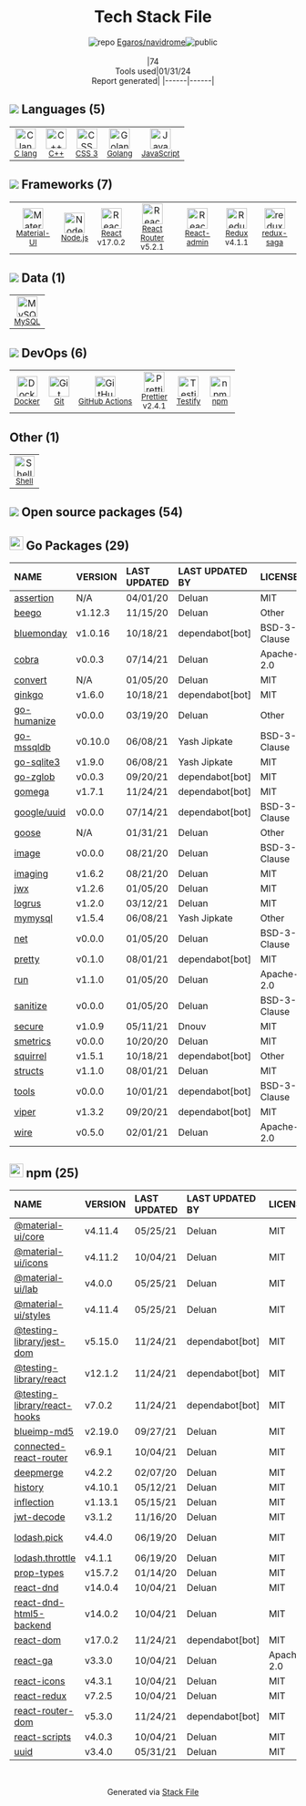 <!--
&lt;--- Readme.md Snippet without images Start ---&gt;
## Tech Stack
Egaros/navidrome is built on the following main stack:

- [Golang](http://golang.org/) – Languages
- [Node.js](http://nodejs.org/) – Frameworks (Full Stack)
- [React](https://reactjs.org/) – Javascript UI Libraries
- [MySQL](http://www.mysql.com) – Databases
- [C++](http://www.cplusplus.com/) – Languages
- [C lang](http://en.wikipedia.org/wiki/C_(programming_language)) – Languages
- [JavaScript](https://developer.mozilla.org/en-US/docs/Web/JavaScript) – Languages
- [Material-UI](https://github.com/mui/material-ui) – Front-End Frameworks
- [React Router](https://github.com/rackt/react-router) – JavaScript Framework Components
- [Redux](https://redux.js.org/) – State Management Library
- [Shell](https://en.wikipedia.org/wiki/Shell_script) – Shells
- [redux-saga](https://redux-saga.github.io) – State Management Library
- [Prettier](https://prettier.io/) – Code Review
- [Testify](https://github.com/stretchr/testify) – Go Testing
- [React-admin](https://marmelab.com/react-admin/) – Javascript UI Libraries
- [GitHub Actions](https://github.com/features/actions) – Continuous Integration
- [Docker](https://www.docker.com/) – Virtual Machine Platforms & Containers

Full tech stack [here](/techstack.md)

&lt;--- Readme.md Snippet without images End ---&gt;

&lt;--- Readme.md Snippet with images Start ---&gt;
## Tech Stack
Egaros/navidrome is built on the following main stack:

- <img width='25' height='25' src='https://img.stackshare.io/service/1005/O6AczwfV_400x400.png' alt='Golang'/> [Golang](http://golang.org/) – Languages
- <img width='25' height='25' src='https://img.stackshare.io/service/1011/n1JRsFeB_400x400.png' alt='Node.js'/> [Node.js](http://nodejs.org/) – Frameworks (Full Stack)
- <img width='25' height='25' src='https://img.stackshare.io/service/1020/OYIaJ1KK.png' alt='React'/> [React](https://reactjs.org/) – Javascript UI Libraries
- <img width='25' height='25' src='https://img.stackshare.io/service/1025/logo-mysql-170x170.png' alt='MySQL'/> [MySQL](http://www.mysql.com) – Databases
- <img width='25' height='25' src='https://img.stackshare.io/service/1049/cplusplus.png' alt='C++'/> [C++](http://www.cplusplus.com/) – Languages
- <img width='25' height='25' src='https://img.stackshare.io/no-img-open-source.png' alt='C lang'/> [C lang](http://en.wikipedia.org/wiki/C_(programming_language)) – Languages
- <img width='25' height='25' src='https://img.stackshare.io/service/1209/javascript.jpeg' alt='JavaScript'/> [JavaScript](https://developer.mozilla.org/en-US/docs/Web/JavaScript) – Languages
- <img width='25' height='25' src='https://img.stackshare.io/service/1904/default_44d81cb9fadbc3688b7e91a6d5217d0ea5358b57.png' alt='Material-UI'/> [Material-UI](https://github.com/mui/material-ui) – Front-End Frameworks
- <img width='25' height='25' src='https://img.stackshare.io/service/3350/8261421.png' alt='React Router'/> [React Router](https://github.com/rackt/react-router) – JavaScript Framework Components
- <img width='25' height='25' src='https://img.stackshare.io/service/4074/13142323.png' alt='Redux'/> [Redux](https://redux.js.org/) – State Management Library
- <img width='25' height='25' src='https://img.stackshare.io/service/4631/default_c2062d40130562bdc836c13dbca02d318205a962.png' alt='Shell'/> [Shell](https://en.wikipedia.org/wiki/Shell_script) – Shells
- <img width='25' height='25' src='https://img.stackshare.io/no-img-open-source.png' alt='redux-saga'/> [redux-saga](https://redux-saga.github.io) – State Management Library
- <img width='25' height='25' src='https://img.stackshare.io/service/7035/default_66f265943abed56bcdbfca1c866a4261b1fbb063.jpg' alt='Prettier'/> [Prettier](https://prettier.io/) – Code Review
- <img width='25' height='25' src='https://img.stackshare.io/service/8695/stretchr.png' alt='Testify'/> [Testify](https://github.com/stretchr/testify) – Go Testing
- <img width='25' height='25' src='https://img.stackshare.io/service/10529/default_ee01ccfd3a243fe511b348ef430837ef9e9a2ad5.png' alt='React-admin'/> [React-admin](https://marmelab.com/react-admin/) – Javascript UI Libraries
- <img width='25' height='25' src='https://img.stackshare.io/service/11563/actions.png' alt='GitHub Actions'/> [GitHub Actions](https://github.com/features/actions) – Continuous Integration
- <img width='25' height='25' src='https://img.stackshare.io/service/586/n4u37v9t_400x400.png' alt='Docker'/> [Docker](https://www.docker.com/) – Virtual Machine Platforms & Containers

Full tech stack [here](/techstack.md)

&lt;--- Readme.md Snippet with images End ---&gt;
-->
<div align="center">

# Tech Stack File
![](https://img.stackshare.io/repo.svg "repo") [Egaros/navidrome](https://github.com/Egaros/navidrome)![](https://img.stackshare.io/public_badge.svg "public")
<br/><br/>
|74<br/>Tools used|01/31/24 <br/>Report generated|
|------|------|
</div>

## <img src='https://img.stackshare.io/languages.svg'/> Languages (5)
<table><tr>
  <td align='center'>
  <img width='36' height='36' src='https://img.stackshare.io/no-img-open-source.png' alt='C lang'>
  <br>
  <sub><a href="http://en.wikipedia.org/wiki/C_(programming_language)">C lang</a></sub>
  <br>
  <sub></sub>
</td>

<td align='center'>
  <img width='36' height='36' src='https://img.stackshare.io/service/1049/cplusplus.png' alt='C++'>
  <br>
  <sub><a href="http://www.cplusplus.com/">C++</a></sub>
  <br>
  <sub></sub>
</td>

<td align='center'>
  <img width='36' height='36' src='https://img.stackshare.io/service/6727/css.png' alt='CSS 3'>
  <br>
  <sub><a href="https://developer.mozilla.org/en-US/docs/Web/CSS/CSS3">CSS 3</a></sub>
  <br>
  <sub></sub>
</td>

<td align='center'>
  <img width='36' height='36' src='https://img.stackshare.io/service/1005/O6AczwfV_400x400.png' alt='Golang'>
  <br>
  <sub><a href="http://golang.org/">Golang</a></sub>
  <br>
  <sub></sub>
</td>

<td align='center'>
  <img width='36' height='36' src='https://img.stackshare.io/service/1209/javascript.jpeg' alt='JavaScript'>
  <br>
  <sub><a href="https://developer.mozilla.org/en-US/docs/Web/JavaScript">JavaScript</a></sub>
  <br>
  <sub></sub>
</td>

</tr>
</table>

## <img src='https://img.stackshare.io/frameworks.svg'/> Frameworks (7)
<table><tr>
  <td align='center'>
  <img width='36' height='36' src='https://img.stackshare.io/service/1904/default_44d81cb9fadbc3688b7e91a6d5217d0ea5358b57.png' alt='Material-UI'>
  <br>
  <sub><a href="https://github.com/mui/material-ui">Material-UI</a></sub>
  <br>
  <sub></sub>
</td>

<td align='center'>
  <img width='36' height='36' src='https://img.stackshare.io/service/1011/n1JRsFeB_400x400.png' alt='Node.js'>
  <br>
  <sub><a href="http://nodejs.org/">Node.js</a></sub>
  <br>
  <sub></sub>
</td>

<td align='center'>
  <img width='36' height='36' src='https://img.stackshare.io/service/1020/OYIaJ1KK.png' alt='React'>
  <br>
  <sub><a href="https://reactjs.org/">React</a></sub>
  <br>
  <sub>v17.0.2</sub>
</td>

<td align='center'>
  <img width='36' height='36' src='https://img.stackshare.io/service/3350/8261421.png' alt='React Router'>
  <br>
  <sub><a href="https://github.com/rackt/react-router">React Router</a></sub>
  <br>
  <sub>v5.2.1</sub>
</td>

<td align='center'>
  <img width='36' height='36' src='https://img.stackshare.io/service/10529/default_ee01ccfd3a243fe511b348ef430837ef9e9a2ad5.png' alt='React-admin'>
  <br>
  <sub><a href="https://marmelab.com/react-admin/">React-admin</a></sub>
  <br>
  <sub></sub>
</td>

<td align='center'>
  <img width='36' height='36' src='https://img.stackshare.io/service/4074/13142323.png' alt='Redux'>
  <br>
  <sub><a href="https://redux.js.org/">Redux</a></sub>
  <br>
  <sub>v4.1.1</sub>
</td>

<td align='center'>
  <img width='36' height='36' src='https://img.stackshare.io/no-img-open-source.png' alt='redux-saga'>
  <br>
  <sub><a href="https://redux-saga.github.io">redux-saga</a></sub>
  <br>
  <sub></sub>
</td>

</tr>
</table>

## <img src='https://img.stackshare.io/databases.svg'/> Data (1)
<table><tr>
  <td align='center'>
  <img width='36' height='36' src='https://img.stackshare.io/service/1025/logo-mysql-170x170.png' alt='MySQL'>
  <br>
  <sub><a href="http://www.mysql.com">MySQL</a></sub>
  <br>
  <sub></sub>
</td>

</tr>
</table>

## <img src='https://img.stackshare.io/devops.svg'/> DevOps (6)
<table><tr>
  <td align='center'>
  <img width='36' height='36' src='https://img.stackshare.io/service/586/n4u37v9t_400x400.png' alt='Docker'>
  <br>
  <sub><a href="https://www.docker.com/">Docker</a></sub>
  <br>
  <sub></sub>
</td>

<td align='center'>
  <img width='36' height='36' src='https://img.stackshare.io/service/1046/git.png' alt='Git'>
  <br>
  <sub><a href="http://git-scm.com/">Git</a></sub>
  <br>
  <sub></sub>
</td>

<td align='center'>
  <img width='36' height='36' src='https://img.stackshare.io/service/11563/actions.png' alt='GitHub Actions'>
  <br>
  <sub><a href="https://github.com/features/actions">GitHub Actions</a></sub>
  <br>
  <sub></sub>
</td>

<td align='center'>
  <img width='36' height='36' src='https://img.stackshare.io/service/7035/default_66f265943abed56bcdbfca1c866a4261b1fbb063.jpg' alt='Prettier'>
  <br>
  <sub><a href="https://prettier.io/">Prettier</a></sub>
  <br>
  <sub>v2.4.1</sub>
</td>

<td align='center'>
  <img width='36' height='36' src='https://img.stackshare.io/service/8695/stretchr.png' alt='Testify'>
  <br>
  <sub><a href="https://github.com/stretchr/testify">Testify</a></sub>
  <br>
  <sub></sub>
</td>

<td align='center'>
  <img width='36' height='36' src='https://img.stackshare.io/service/1120/lejvzrnlpb308aftn31u.png' alt='npm'>
  <br>
  <sub><a href="https://www.npmjs.com/">npm</a></sub>
  <br>
  <sub></sub>
</td>

</tr>
</table>

## Other (1)
<table><tr>
  <td align='center'>
  <img width='36' height='36' src='https://img.stackshare.io/service/4631/default_c2062d40130562bdc836c13dbca02d318205a962.png' alt='Shell'>
  <br>
  <sub><a href="https://en.wikipedia.org/wiki/Shell_script">Shell</a></sub>
  <br>
  <sub></sub>
</td>

</tr>
</table>


## <img src='https://img.stackshare.io/group.svg' /> Open source packages (54)</h2>

## <img width='24' height='24' src='https://img.stackshare.io/service/21112/default_1346bbda8fe03e4dce5601323a3ca47a10c1ae36.png'/> Go Packages (29)

|NAME|VERSION|LAST UPDATED|LAST UPDATED BY|LICENSE|VULNERABILITIES|
|:------|:------|:------|:------|:------|:------|
|[assertion](https://pkg.go.dev/github.com/onsi/gomega/internal/assertion)|N/A|04/01/20|Deluan |MIT|N/A|
|[beego](https://pkg.go.dev/github.com/astaxie/beego)|v1.12.3|11/15/20|Deluan |Other|N/A|
|[bluemonday](https://pkg.go.dev/github.com/microcosm-cc/bluemonday)|v1.0.16|10/18/21|dependabot[bot] |BSD-3-Clause|N/A|
|[cobra](https://pkg.go.dev/github.com/spf13/cobra)|v0.0.3|07/14/21|Deluan |Apache-2.0|N/A|
|[convert](https://pkg.go.dev/github.com/onsi/ginkgo/ginkgo/convert)|N/A|01/05/20|Deluan |MIT|N/A|
|[ginkgo](https://pkg.go.dev/github.com/onsi/ginkgo)|v1.6.0|10/18/21|dependabot[bot] |MIT|N/A|
|[go-humanize](https://pkg.go.dev/github.com/dustin/go-humanize)|v0.0.0|03/19/20|Deluan |Other|N/A|
|[go-mssqldb](https://pkg.go.dev/github.com/denisenkom/go-mssqldb)|v0.10.0|06/08/21|Yash Jipkate |BSD-3-Clause|N/A|
|[go-sqlite3](https://pkg.go.dev/github.com/mattn/go-sqlite3)|v1.9.0|06/08/21|Yash Jipkate |MIT|N/A|
|[go-zglob](https://pkg.go.dev/github.com/mattn/go-zglob)|v0.0.3|09/20/21|dependabot[bot] |MIT|N/A|
|[gomega](https://pkg.go.dev/github.com/onsi/gomega)|v1.7.1|11/24/21|dependabot[bot] |MIT|N/A|
|[google/uuid](https://pkg.go.dev/github.com/google/uuid)|v0.0.0|07/14/21|dependabot[bot] |BSD-3-Clause|N/A|
|[goose](https://pkg.go.dev/github.com/pressly/goose)|N/A|01/31/21|Deluan |Other|N/A|
|[image](https://pkg.go.dev/golang.org/x/image)|v0.0.0|08/21/20|Deluan |BSD-3-Clause|N/A|
|[imaging](https://pkg.go.dev/github.com/disintegration/imaging)|v1.6.2|08/21/20|Deluan |MIT|N/A|
|[jwx](https://pkg.go.dev/github.com/lestrrat-go/jwx)|v1.2.6|01/05/20|Deluan |MIT|N/A|
|[logrus](https://pkg.go.dev/github.com/sirupsen/logrus)|v1.2.0|03/12/21|Deluan |MIT|N/A|
|[mymysql](https://pkg.go.dev/github.com/ziutek/mymysql)|v1.5.4|06/08/21|Yash Jipkate |Other|N/A|
|[net](https://pkg.go.dev/golang.org/x/net)|v0.0.0|01/05/20|Deluan |BSD-3-Clause|N/A|
|[pretty](https://pkg.go.dev/github.com/kr/pretty)|v0.1.0|08/01/21|dependabot[bot] |MIT|N/A|
|[run](https://pkg.go.dev/github.com/oklog/run)|v1.1.0|01/05/20|Deluan |Apache-2.0|N/A|
|[sanitize](https://pkg.go.dev/github.com/kennygrant/sanitize)|v0.0.0|01/05/20|Deluan |BSD-3-Clause|N/A|
|[secure](https://pkg.go.dev/github.com/unrolled/secure)|v1.0.9|05/11/21|Dnouv |MIT|N/A|
|[smetrics](https://pkg.go.dev/github.com/xrash/smetrics)|v0.0.0|10/20/20|Deluan |MIT|N/A|
|[squirrel](https://pkg.go.dev/github.com/Masterminds/squirrel)|v1.5.1|10/18/21|dependabot[bot] |Other|N/A|
|[structs](https://pkg.go.dev/github.com/fatih/structs)|v1.1.0|08/01/21|Deluan |MIT|N/A|
|[tools](https://pkg.go.dev/golang.org/x/tools)|v0.0.0|10/01/21|dependabot[bot] |BSD-3-Clause|N/A|
|[viper](https://pkg.go.dev/github.com/spf13/viper)|v1.3.2|09/20/21|dependabot[bot] |MIT|N/A|
|[wire](https://pkg.go.dev/github.com/google/wire)|v0.5.0|02/01/21|Deluan |Apache-2.0|N/A|


## <img width='24' height='24' src='https://img.stackshare.io/service/1120/lejvzrnlpb308aftn31u.png'/> npm (25)

|NAME|VERSION|LAST UPDATED|LAST UPDATED BY|LICENSE|VULNERABILITIES|
|:------|:------|:------|:------|:------|:------|
|[@material-ui/core](https://www.npmjs.com/@material-ui/core)|v4.11.4|05/25/21|Deluan |MIT|N/A|
|[@material-ui/icons](https://www.npmjs.com/@material-ui/icons)|v4.11.2|10/04/21|Deluan |MIT|N/A|
|[@material-ui/lab](https://www.npmjs.com/@material-ui/lab)|v4.0.0|05/25/21|Deluan |MIT|N/A|
|[@material-ui/styles](https://www.npmjs.com/@material-ui/styles)|v4.11.4|05/25/21|Deluan |MIT|N/A|
|[@testing-library/jest-dom](https://www.npmjs.com/@testing-library/jest-dom)|v5.15.0|11/24/21|dependabot[bot] |MIT|N/A|
|[@testing-library/react](https://www.npmjs.com/@testing-library/react)|v12.1.2|11/24/21|dependabot[bot] |MIT|N/A|
|[@testing-library/react-hooks](https://www.npmjs.com/@testing-library/react-hooks)|v7.0.2|11/24/21|dependabot[bot] |MIT|N/A|
|[blueimp-md5](https://www.npmjs.com/blueimp-md5)|v2.19.0|09/27/21|Deluan |MIT|N/A|
|[connected-react-router](https://www.npmjs.com/connected-react-router)|v6.9.1|10/04/21|Deluan |MIT|N/A|
|[deepmerge](https://www.npmjs.com/deepmerge)|v4.2.2|02/07/20|Deluan |MIT|N/A|
|[history](https://www.npmjs.com/history)|v4.10.1|05/12/21|Deluan |MIT|N/A|
|[inflection](https://www.npmjs.com/inflection)|v1.13.1|05/15/21|Deluan |MIT|N/A|
|[jwt-decode](https://www.npmjs.com/jwt-decode)|v3.1.2|11/16/20|Deluan |MIT|N/A|
|[lodash.pick](https://www.npmjs.com/lodash.pick)|v4.4.0|06/19/20|Deluan |MIT|[CVE-2020-8203](https://github.com/advisories/GHSA-p6mc-m468-83gw) (High)|
|[lodash.throttle](https://www.npmjs.com/lodash.throttle)|v4.1.1|06/19/20|Deluan |MIT|N/A|
|[prop-types](https://www.npmjs.com/prop-types)|v15.7.2|01/14/20|Deluan |MIT|N/A|
|[react-dnd](https://www.npmjs.com/react-dnd)|v14.0.4|10/04/21|Deluan |MIT|N/A|
|[react-dnd-html5-backend](https://www.npmjs.com/react-dnd-html5-backend)|v14.0.2|10/04/21|Deluan |MIT|N/A|
|[react-dom](https://www.npmjs.com/react-dom)|v17.0.2|11/24/21|dependabot[bot] |MIT|N/A|
|[react-ga](https://www.npmjs.com/react-ga)|v3.3.0|10/04/21|Deluan |Apache-2.0|N/A|
|[react-icons](https://www.npmjs.com/react-icons)|v4.3.1|10/04/21|Deluan |MIT|N/A|
|[react-redux](https://www.npmjs.com/react-redux)|v7.2.5|10/04/21|Deluan |MIT|N/A|
|[react-router-dom](https://www.npmjs.com/react-router-dom)|v5.3.0|11/24/21|dependabot[bot] |MIT|N/A|
|[react-scripts](https://www.npmjs.com/react-scripts)|v4.0.3|10/04/21|Deluan |MIT|N/A|
|[uuid](https://www.npmjs.com/uuid)|v3.4.0|05/31/21|Deluan |MIT|N/A|

<br/>
<div align='center'>

Generated via [Stack File](https://github.com/marketplace/stack-file)
